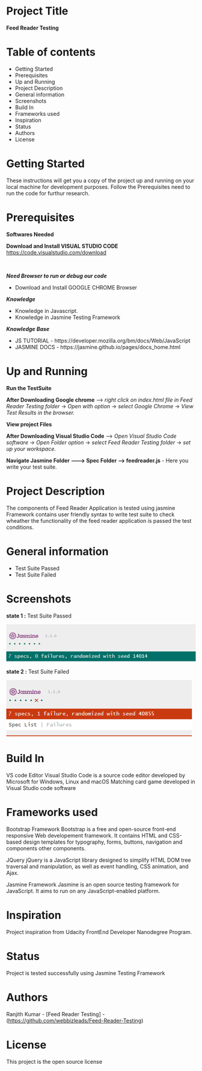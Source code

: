 # Project Title

<strong>Feed Reader Testing</strong>

# Table of contents

<ul>
  <li>Getting Started</li>
  <li>Prerequisites</li>
  <li>Up and Running</li>
  <li>Project Description</li>
  <li>General information</li>
  <li>Screenshots</li>
  <li>Build In</li>
  <li>Frameworks used</li>
  <li>Inspiration</li>
  <li>Status</li>
  <li>Authors</li>
  <li>License</li>
</ul>

# Getting Started

These instructions will get you a copy of the project up and running on your local machine for development purposes.
Follow the Prerequisites need to run the code for furthur research.

# Prerequisites

<b>Softwares Needed</b>

<b>Download and Install VISUAL STUDIO CODE</b>
<br>
https://code.visualstudio.com/download

<br>

<b><i>Need Browser to run or debug our code</i></b>
<ul>
  <li>Download and Install GOOGLE CHROME Browser</li>
</ul>

<b><i>Knowledge</i></b>
<ul>
  <li>Knowledge in Javascript.</li>
  <li>Knowledge in Jasmine Testing Framework</li>
</ul>

<b><i>Knowledge Base</i></b>
<ul>
  <li>JS TUTORIAL - https://developer.mozilla.org/bm/docs/Web/JavaScript</li>
  <li>JASMINE DOCS - https://jasmine.github.io/pages/docs_home.html</li>
</ul>


# Up and Running

<p><b>Run the TestSuite</b></p>
<p><b>After Downloading Google chrome</b> --> <i>right click on index.html file in Feed Reader Testing folder</i> -> <i>Open with option</i> -> <i>select Google Chrome</i> -> <i>View Test Results in the browser.</i></p>  

<p><b>View project Files</b></p>
<p><b>After Downloading Visual Studio Code</b> --> <i>Open Visual Studio Code software</i> -> <i>Open Folder option</i> -> <i>select Feed Reader Testing folder</i> -> <i>set up your workspace.</i></p>  
<p><b>Navigate Jasmine Folder ---> Spec Folder --> feedreader.js</b> - Here you write your test suite.</p>

# Project Description
  
The components of Feed Reader Application is tested using jasmine Framework contains user friendly syntax to write test suite
to check wheather the functionality of the feed reader application is passed the test conditions.

# General information
 
<ul>
  <li>Test Suite Passed</li>
  <li>Test Suite Failed</li>
</ul> 

# Screenshots
 
<b>state 1 :</b> Test Suite Passed

![alt text](https://github.com/webbizleads/Feed-Reader-Testing/blob/master/Feed%20Reader%20Testing/img/test-pass.PNG)     

<b>state 2 :</b> Test Suite Failed

![alt text](https://github.com/webbizleads/Feed-Reader-Testing/blob/master/Feed%20Reader%20Testing/img/test-fail.PNG)

# Build In

VS code Editor
Visual Studio Code is a source code editor developed by Microsoft for Windows, Linux and macOS
Matching card game developed in Visual Studio code software
 
# Frameworks used

Bootstrap Framework
Bootstrap is a free and open-source front-end responsive Web developement framework.
It contains HTML and CSS-based design templates for typography, forms, buttons, navigation and components other components.

JQuery
jQuery is a JavaScript library designed to simplify HTML DOM tree traversal and manipulation,
as well as event handling, CSS animation, and Ajax.

Jasmine Framework
Jasmine is an open source testing framework for JavaScript. It aims to run on any JavaScript-enabled platform.

# Inspiration
  
Project inspiration from Udacity FrontEnd Developer Nanodegree Program.

# Status

Project is tested successfully using Jasmine Testing Framework

# Authors

Ranjith Kumar - [Feed Reader Testing] - (https://github.com/webbizleads/Feed-Reader-Testing)

# License

This project is the open source license 



